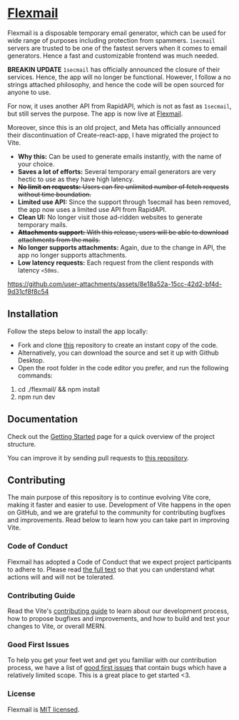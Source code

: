 # [Flexmail](https://flexmail.vercel.app)

Flexmail is a disposable temporary email generator, which can be used for wide range of purposes including protection from spammers. `1secmail` servers are trusted to be one of the fastest servers when it comes to email generators. Hence a fast and customizable frontend was much needed.

**BREAKIN UPDATE**
`1secmail` has officially announced the closure of their services. Hence, the app will no longer be functional. However, I follow a no strings attached philosophy, and hence the code will be open sourced for anyone to use.

For now, it uses another API from RapidAPI, which is not as fast as `1secmail`, but still serves the purpose. The app is now live at [Flexmail](https://flexmail.vercel.app).

Moreover, since this is an old project, and Meta has officially announced their discontinuation of Create-react-app, I have migrated the project to Vite.

* **Why this:** Can be used to generate emails instantly, with the name of your choice.
* **Saves a lot of efforts:** Several temporary email generators are very hectic to use as they have high latency.
* ~~**No limit on requests:** Users can fire unlimited number of fetch requests without time boundation.~~
* **Limited use API:** Since the support through 1secmail has been removed, the app now uses a limited use API from RapidAPI.
* **Clean UI:** No longer visit those ad-ridden websites to generate temporary mails.
* ~~**Attachments support:** With this release, users will be able to download attachments from the mails.~~
* **No longer supports attachments:** Again, due to the change in API, the app no longer supports attachments.
* **Low latency requests:** Each request from the client responds with latency `<50ms`.

https://github.com/user-attachments/assets/8e18a52a-15cc-42d2-bf4d-9d31cf8f8c54

## Installation

Follow the steps below to install the app locally: 

* Fork and clone [this](https://github.com/sambhavsaxena/flexmail) repository to create an instant copy of the code.
* Alternatively, you can download the source and set it up with Github Desktop.
* Open the root folder in the code editor you prefer, and run the following commands:

1) cd ./flexmail/ && npm install
2) npm run dev

## Documentation

Check out the [Getting Started](https://vite.dev/guide/) page for a quick overview of the project structure.

You can improve it by sending pull requests to [this repository](https://github.com/sambhavsaxena/flexmail).

## Contributing
The main purpose of this repository is to continue evolving Vite core, making it faster and easier to use. Development of Vite happens in the open on GitHub, and we are grateful to the community for contributing bugfixes and improvements. Read below to learn how you can take part in improving Vite.

### Code of Conduct
Flexmail has adopted a Code of Conduct that we expect project participants to adhere to. Please read [the full text](https://code.fb.com/codeofconduct) so that you can understand what actions will and will not be tolerated.

### Contributing Guide
Read the Vite's [contributing guide](https://github.com/vitejs/vite/blob/main/CONTRIBUTING.md) to learn about our development process, how to propose bugfixes and improvements, and how to build and test your changes to Vite, or overall MERN.

### Good First Issues
To help you get your feet wet and get you familiar with our contribution process, we have a list of [good first issues](https://github.com/sambhavsaxena/flexmail/labels/good%20first%20issue) that contain bugs which have a relatively limited scope. This is a great place to get started <3.

### License
Flexmail is [MIT licensed](./LICENSE).

